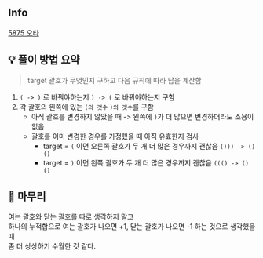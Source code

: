## Info
[5875 오타](https://www.acmicpc.net/problem/5875)

## 💡 풀이 방법 요약
> target 괄호가 무엇인지 구하고 다음 규칙에 따라 답을 계산함

1. `( -> )` 로 바꿔야하는지 `) -> (` 로 바꿔야하는지 구함
2. 각 괄호의 왼쪽에 있는 `(의 갯수` `)의 갯수`를 구함
    - 아직 괄호를 변경하지 않았을 때 -> 왼쪽에 `)`가 더 많으면 변경하더라도 소용이 없음
    - 괄호를 이미 변경한 경우를 가정했을 때 아직 유효한지 검사
      - target = `(` 이면 오른쪽 괄호가 두 개 더 많은 경우까지 괜찮음 `())) -> ()()`
      - target = `)` 이면 왼쪽 괄호가 두 개 더 많은 경우까지 괜찮음 `((() -> ()()`

## 🙂 마무리
여는 괄호와 닫는 괄호를 따로 생각하지 말고  
하나의 누적합으로 여는 괄호가 나오면 +1, 닫는 괄호가 나오면 -1 하는 것으로 생각했을 때  
좀 더 상상하기 수월한 것 같다.
 